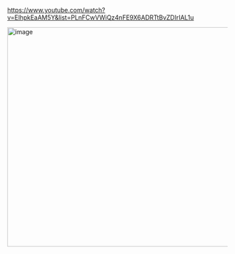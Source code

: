 https://www.youtube.com/watch?v=ElhpkEaAM5Y&list=PLnFCwVWiQz4nFE9X6ADRTtBvZDIrIAL1u





<img width="803" height="503" alt="image" src="https://github.com/user-attachments/assets/4d0dc844-9594-413a-950e-f6c85254627d" />
